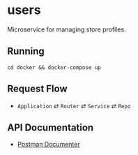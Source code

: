 # users

Microservice for managing store profiles.

## Running

```
cd docker && docker-compose up
```

## Request Flow

* `Application` ⇄ `Router` ⇄ `Service` ⇄ `Repo`

## API Documentation

* [Postman Documenter](https://documenter.getpostman.com/view/131444/users/7LjD5Hc)
